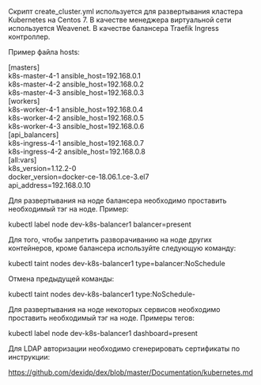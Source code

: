 Скрипт create_cluster.yml используется для развертывания кластера Kubernetes на Centos 7. В качестве менеджера виртуальной сети используется Weavenet. В качестве балансера Traefik Ingress контроллер.

Пример файла hosts:

[masters]  
k8s-master-4-1 ansible_host=192.168.0.1  
k8s-master-4-2 ansible_host=192.168.0.2  
k8s-master-4-3 ansible_host=192.168.0.3  
[workers]  
k8s-worker-4-1 ansible_host=192.168.0.4  
k8s-worker-4-2 ansible_host=192.168.0.5  
k8s-worker-4-3 ansible_host=192.168.0.6  
[api_balancers]  
k8s-ingress-4-1 ansible_host=192.168.0.7  
k8s-ingress-4-2 ansible_host=192.168.0.8  
[all:vars]    
k8s_version=1.12.2-0  
docker_version=docker-ce-18.06.1.ce-3.el7  
api_address=192.168.0.10 

Для развертывания на ноде балансера необходимо проставить необходимый тэг на ноде. Пример:

kubectl label node dev-k8s-balancer1 balancer=present

Для того, чтобы запретить разворачиванию на ноде других контейнеров, кроме балансера используйте следующую команду:

kubectl taint nodes dev-k8s-balancer1 type=balancer:NoSchedule

Отмена предыдущей команды:

kubectl taint nodes dev-k8s-balancer1 type:NoSchedule-

Для развертывания на ноде некоторых сервисов необходимо проставить необходимый тэг на ноде. Примеры тегов:

kubectl label node dev-k8s-balancer1 dashboard=present


Для LDAP авторизации необходимо сгенерировать сертификаты по инструкции:  

https://github.com/dexidp/dex/blob/master/Documentation/kubernetes.md

